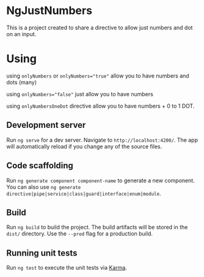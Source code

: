 # NgJustNumbers

This is a project created to share a directive to allow just numbers and dot on an input.

# Using

using `onlyNumbers` or `onlyNumbers="true"` allow you to have numbers and dots (many)

using `onlyNumbers="false"` just allow you to have numbers

using `onlyNumbersOneDot` directive allow you to have numbers + 0 to 1 DOT.

## Development server

Run `ng serve` for a dev server. Navigate to `http://localhost:4200/`. The app will automatically reload if you change any of the source files.

## Code scaffolding

Run `ng generate component component-name` to generate a new component. You can also use `ng generate directive|pipe|service|class|guard|interface|enum|module`.

## Build

Run `ng build` to build the project. The build artifacts will be stored in the `dist/` directory. Use the `--prod` flag for a production build.

## Running unit tests

Run `ng test` to execute the unit tests via [Karma](https://karma-runner.github.io).